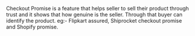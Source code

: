 Checkout Promise  is a feature that helps seller to sell their product through trust and it shows that how genuine is the seller. Through that buyer can identify the product. eg:- Flipkart assured, Shiprocket checkout promise and Shopify promise. 
